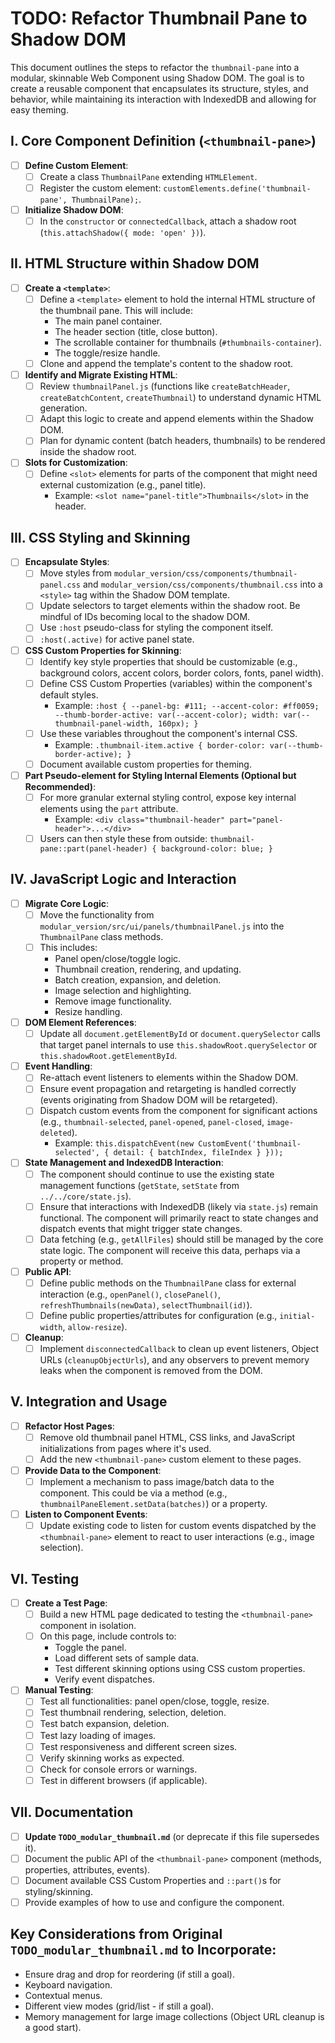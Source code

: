 # TODO: Refactor Thumbnail Pane to Shadow DOM

This document outlines the steps to refactor the `thumbnail-pane` into a modular, skinnable Web Component using Shadow DOM. The goal is to create a reusable component that encapsulates its structure, styles, and behavior, while maintaining its interaction with IndexedDB and allowing for easy theming.

## I. Core Component Definition (`<thumbnail-pane>`)

-   [ ] **Define Custom Element**:
    -   [ ] Create a class `ThumbnailPane` extending `HTMLElement`.
    -   [ ] Register the custom element: `customElements.define('thumbnail-pane', ThumbnailPane);`.
-   [ ] **Initialize Shadow DOM**:
    -   [ ] In the `constructor` or `connectedCallback`, attach a shadow root (`this.attachShadow({ mode: 'open' })`).

## II. HTML Structure within Shadow DOM

-   [ ] **Create a `<template>`**:
    -   [ ] Define a `<template>` element to hold the internal HTML structure of the thumbnail pane. This will include:
        -   The main panel container.
        -   The header section (title, close button).
        -   The scrollable container for thumbnails (`#thumbnails-container`).
        -   The toggle/resize handle.
    -   [ ] Clone and append the template's content to the shadow root.
-   [ ] **Identify and Migrate Existing HTML**:
    -   [ ] Review `thumbnailPanel.js` (functions like `createBatchHeader`, `createBatchContent`, `createThumbnail`) to understand dynamic HTML generation.
    -   [ ] Adapt this logic to create and append elements within the Shadow DOM.
    -   [ ] Plan for dynamic content (batch headers, thumbnails) to be rendered inside the shadow root.
-   [ ] **Slots for Customization**:
    -   [ ] Define `<slot>` elements for parts of the component that might need external customization (e.g., panel title).
        -   Example: `<slot name="panel-title">Thumbnails</slot>` in the header.

## III. CSS Styling and Skinning

-   [ ] **Encapsulate Styles**:
    -   [ ] Move styles from `modular_version/css/components/thumbnail-panel.css` and `modular_version/css/components/thumbnail.css` into a `<style>` tag within the Shadow DOM template.
    -   [ ] Update selectors to target elements within the shadow root. Be mindful of IDs becoming local to the shadow DOM.
    -   [ ] Use `:host` pseudo-class for styling the component itself.
    -   [ ] `:host(.active)` for active panel state.
-   [ ] **CSS Custom Properties for Skinning**:
    -   [ ] Identify key style properties that should be customizable (e.g., background colors, accent colors, border colors, fonts, panel width).
    -   [ ] Define CSS Custom Properties (variables) within the component's default styles.
        -   Example: `:host { --panel-bg: #111; --accent-color: #ff0059; --thumb-border-active: var(--accent-color); width: var(--thumbnail-panel-width, 160px); }`
    -   [ ] Use these variables throughout the component's internal CSS.
        -   Example: `.thumbnail-item.active { border-color: var(--thumb-border-active); }`
    -   [ ] Document available custom properties for theming.
-   [ ] **Part Pseudo-element for Styling Internal Elements (Optional but Recommended)**:
    -   [ ] For more granular external styling control, expose key internal elements using the `part` attribute.
        -   Example: `<div class="thumbnail-header" part="panel-header">...</div>`
    -   [ ] Users can then style these from outside: `thumbnail-pane::part(panel-header) { background-color: blue; }`

## IV. JavaScript Logic and Interaction

-   [ ] **Migrate Core Logic**:
    -   [ ] Move the functionality from `modular_version/src/ui/panels/thumbnailPanel.js` into the `ThumbnailPane` class methods.
    -   [ ] This includes:
        -   Panel open/close/toggle logic.
        -   Thumbnail creation, rendering, and updating.
        -   Batch creation, expansion, and deletion.
        -   Image selection and highlighting.
        -   Remove image functionality.
        -   Resize handling.
-   [ ] **DOM Element References**:
    -   [ ] Update all `document.getElementById` or `document.querySelector` calls that target panel internals to use `this.shadowRoot.querySelector` or `this.shadowRoot.getElementById`.
-   [ ] **Event Handling**:
    -   [ ] Re-attach event listeners to elements within the Shadow DOM.
    -   [ ] Ensure event propagation and retargeting is handled correctly (events originating from Shadow DOM will be retargeted).
    -   [ ] Dispatch custom events from the component for significant actions (e.g., `thumbnail-selected`, `panel-opened`, `panel-closed`, `image-deleted`).
        -   Example: `this.dispatchEvent(new CustomEvent('thumbnail-selected', { detail: { batchIndex, fileIndex } }));`
-   [ ] **State Management and IndexedDB Interaction**:
    -   [ ] The component should continue to use the existing state management functions (`getState`, `setState` from `../../core/state.js`).
    -   [ ] Ensure that interactions with IndexedDB (likely via `state.js`) remain functional. The component will primarily react to state changes and dispatch events that might trigger state changes.
    -   [ ] Data fetching (e.g., `getAllFiles`) should still be managed by the core state logic. The component will receive this data, perhaps via a property or method.
-   [ ] **Public API**:
    -   [ ] Define public methods on the `ThumbnailPane` class for external interaction (e.g., `openPanel()`, `closePanel()`, `refreshThumbnails(newData)`, `selectThumbnail(id)`).
    -   [ ] Define public properties/attributes for configuration (e.g., `initial-width`, `allow-resize`).
-   [ ] **Cleanup**:
    -   [ ] Implement `disconnectedCallback` to clean up event listeners, Object URLs (`cleanupObjectUrls`), and any observers to prevent memory leaks when the component is removed from the DOM.

## V. Integration and Usage

-   [ ] **Refactor Host Pages**:
    -   [ ] Remove old thumbnail panel HTML, CSS links, and JavaScript initializations from pages where it's used.
    -   [ ] Add the new `<thumbnail-pane>` custom element to these pages.
-   [ ] **Provide Data to the Component**:
    -   [ ] Implement a mechanism to pass image/batch data to the component. This could be via a method (e.g., `thumbnailPaneElement.setData(batches)`) or a property.
-   [ ] **Listen to Component Events**:
    -   [ ] Update existing code to listen for custom events dispatched by the `<thumbnail-pane>` element to react to user interactions (e.g., image selection).

## VI. Testing

-   [ ] **Create a Test Page**:
    -   [ ] Build a new HTML page dedicated to testing the `<thumbnail-pane>` component in isolation.
    -   [ ] On this page, include controls to:
        -   Toggle the panel.
        -   Load different sets of sample data.
        -   Test different skinning options using CSS custom properties.
        -   Verify event dispatches.
-   [ ] **Manual Testing**:
    -   [ ] Test all functionalities: panel open/close, toggle, resize.
    -   [ ] Test thumbnail rendering, selection, deletion.
    -   [ ] Test batch expansion, deletion.
    -   [ ] Test lazy loading of images.
    -   [ ] Test responsiveness and different screen sizes.
    -   [ ] Verify skinning works as expected.
    -   [ ] Check for console errors or warnings.
    -   [ ] Test in different browsers (if applicable).

## VII. Documentation

-   [ ] **Update `TODO_modular_thumbnail.md`** (or deprecate if this file supersedes it).
-   [ ] Document the public API of the `<thumbnail-pane>` component (methods, properties, attributes, events).
-   [ ] Document available CSS Custom Properties and `::part()`s for styling/skinning.
-   [ ] Provide examples of how to use and configure the component.

## Key Considerations from Original `TODO_modular_thumbnail.md` to Incorporate:

-   Ensure drag and drop for reordering (if still a goal).
-   Keyboard navigation.
-   Contextual menus.
-   Different view modes (grid/list - if still a goal).
-   Memory management for large image collections (Object URL cleanup is a good start). 